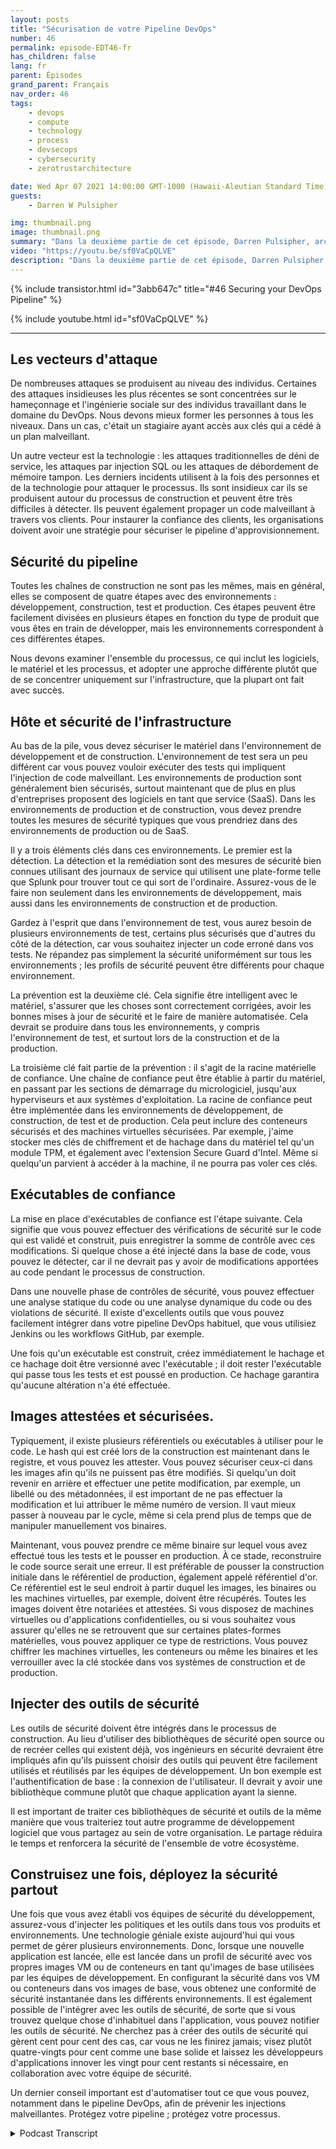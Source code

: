 ```yaml
---
layout: posts
title: "Sécurisation de votre Pipeline DevOps"
number: 46
permalink: episode-EDT46-fr
has_children: false
lang: fr
parent: Épisodes
grand_parent: Français
nav_order: 46
tags:
    - devops
    - compute
    - technology
    - process
    - devsecops
    - cybersecurity
    - zerotrustarchitecture

date: Wed Apr 07 2021 14:00:00 GMT-1000 (Hawaii-Aleutian Standard Time)
guests:
    - Darren W Pulsipher

img: thumbnail.png
image: thumbnail.png
summary: "Dans la deuxième partie de cet épisode, Darren Pulsipher, architecte en chef des solutions chez Intel, donne des conseils pratiques pour sécuriser chaque étape du pipeline DevOps, y compris la protection du matériel et des piles logicielles avec une racine de confiance matérielle, le balayage de sécurité, les conteneurs/VM attestés et chiffrés, et plus encore."
video: "https://youtu.be/sf0VaCpQLVE"
description: "Dans la deuxième partie de cet épisode, Darren Pulsipher, architecte en chef des solutions chez Intel, donne des conseils pratiques pour sécuriser chaque étape du pipeline DevOps, y compris la protection du matériel et des piles logicielles avec une racine de confiance matérielle, le balayage de sécurité, les conteneurs/VM attestés et chiffrés, et plus encore."
---
```


<div>
{% include transistor.html id="3abb647c" title="#46 Securing your DevOps Pipeline" %}

{% include youtube.html id="sf0VaCpQLVE" %}
</div>

---

## Les vecteurs d'attaque

De nombreuses attaques se produisent au niveau des individus. Certaines des attaques insidieuses les plus récentes se sont concentrées sur le hameçonnage et l'ingénierie sociale sur des individus travaillant dans le domaine du DevOps. Nous devons mieux former les personnes à tous les niveaux. Dans un cas, c'était un stagiaire ayant accès aux clés qui a cédé à un plan malveillant.

Un autre vecteur est la technologie : les attaques traditionnelles de déni de service, les attaques par injection SQL ou les attaques de débordement de mémoire tampon. Les derniers incidents utilisent à la fois des personnes et de la technologie pour attaquer le processus. Ils sont insidieux car ils se produisent autour du processus de construction et peuvent être très difficiles à détecter. Ils peuvent également propager un code malveillant à travers vos clients. Pour instaurer la confiance des clients, les organisations doivent avoir une stratégie pour sécuriser le pipeline d'approvisionnement.

## Sécurité du pipeline

Toutes les chaînes de construction ne sont pas les mêmes, mais en général, elles se composent de quatre étapes avec des environnements : développement, construction, test et production. Ces étapes peuvent être facilement divisées en plusieurs étapes en fonction du type de produit que vous êtes en train de développer, mais les environnements correspondent à ces différentes étapes.

Nous devons examiner l'ensemble du processus, ce qui inclut les logiciels, le matériel et les processus, et adopter une approche différente plutôt que de se concentrer uniquement sur l'infrastructure, que la plupart ont fait avec succès.

## Hôte et sécurité de l'infrastructure

Au bas de la pile, vous devez sécuriser le matériel dans l'environnement de développement et de construction. L'environnement de test sera un peu différent car vous pouvez vouloir exécuter des tests qui impliquent l'injection de code malveillant. Les environnements de production sont généralement bien sécurisés, surtout maintenant que de plus en plus d'entreprises proposent des logiciels en tant que service (SaaS). Dans les environnements de production et de construction, vous devez prendre toutes les mesures de sécurité typiques que vous prendriez dans des environnements de production ou de SaaS.

Il y a trois éléments clés dans ces environnements. Le premier est la détection. La détection et la remédiation sont des mesures de sécurité bien connues utilisant des journaux de service qui utilisent une plate-forme telle que Splunk pour trouver tout ce qui sort de l'ordinaire. Assurez-vous de le faire non seulement dans les environnements de développement, mais aussi dans les environnements de construction et de production.

Gardez à l'esprit que dans l'environnement de test, vous aurez besoin de plusieurs environnements de test, certains plus sécurisés que d'autres du côté de la détection, car vous souhaitez injecter un code erroné dans vos tests. Ne répandez pas simplement la sécurité uniformément sur tous les environnements ; les profils de sécurité peuvent être différents pour chaque environnement.

La prévention est la deuxième clé. Cela signifie être intelligent avec le matériel, s'assurer que les choses sont correctement corrigées, avoir les bonnes mises à jour de sécurité et le faire de manière automatisée. Cela devrait se produire dans tous les environnements, y compris l'environnement de test, et surtout lors de la construction et de la production.

La troisième clé fait partie de la prévention : il s'agit de la racine matérielle de confiance. Une chaîne de confiance peut être établie à partir du matériel, en passant par les sections de démarrage du micrologiciel, jusqu'aux hyperviseurs et aux systèmes d'exploitation. La racine de confiance peut être implémentée dans les environnements de développement, de construction, de test et de production. Cela peut inclure des conteneurs sécurisés et des machines virtuelles sécurisées. Par exemple, j'aime stocker mes clés de chiffrement et de hachage dans du matériel tel qu'un module TPM, et également avec l'extension Secure Guard d'Intel. Même si quelqu'un parvient à accéder à la machine, il ne pourra pas voler ces clés.

## Exécutables de confiance

La mise en place d'exécutables de confiance est l'étape suivante. Cela signifie que vous pouvez effectuer des vérifications de sécurité sur le code qui est validé et construit, puis enregistrer la somme de contrôle avec ces modifications. Si quelque chose a été injecté dans la base de code, vous pouvez le détecter, car il ne devrait pas y avoir de modifications apportées au code pendant le processus de construction.

Dans une nouvelle phase de contrôles de sécurité, vous pouvez effectuer une analyse statique du code ou une analyse dynamique du code ou des violations de sécurité. Il existe d'excellents outils que vous pouvez facilement intégrer dans votre pipeline DevOps habituel, que vous utilisiez Jenkins ou les workflows GitHub, par exemple.

Une fois qu'un exécutable est construit, créez immédiatement le hachage et ce hachage doit être versionné avec l'exécutable ; il doit rester l'exécutable qui passe tous les tests et est poussé en production. Ce hachage garantira qu'aucune altération n'a été effectuée.

## Images attestées et sécurisées.

Typiquement, il existe plusieurs référentiels ou exécutables à utiliser pour le code. Le hash qui est créé lors de la construction est maintenant dans le registre, et vous pouvez les attester. Vous pouvez sécuriser ceux-ci dans les images afin qu'ils ne puissent pas être modifiés. Si quelqu'un doit revenir en arrière et effectuer une petite modification, par exemple, un libellé ou des métadonnées, il est important de ne pas effectuer la modification et lui attribuer le même numéro de version. Il vaut mieux passer à nouveau par le cycle, même si cela prend plus de temps que de manipuler manuellement vos binaires.

Maintenant, vous pouvez prendre ce même binaire sur lequel vous avez effectué tous les tests et le pousser en production. À ce stade, reconstruire le code source serait une erreur. Il est préférable de pousser la construction initiale dans le référentiel de production, également appelé référentiel d'or. Ce référentiel est le seul endroit à partir duquel les images, les binaires ou les machines virtuelles, par exemple, doivent être récupérés. Toutes les images doivent être notariées et attestées. Si vous disposez de machines virtuelles ou d'applications confidentielles, ou si vous souhaitez vous assurer qu'elles ne se retrouvent que sur certaines plates-formes matérielles, vous pouvez appliquer ce type de restrictions. Vous pouvez chiffrer les machines virtuelles, les conteneurs ou même les binaires et les verrouiller avec la clé stockée dans vos systèmes de construction et de production.

## Injecter des outils de sécurité

Les outils de sécurité doivent être intégrés dans le processus de construction. Au lieu d'utiliser des bibliothèques de sécurité open source ou de recréer celles qui existent déjà, vos ingénieurs en sécurité devraient être impliqués afin qu'ils puissent choisir des outils qui peuvent être facilement utilisés et réutilisés par les équipes de développement. Un bon exemple est l'authentification de base : la connexion de l'utilisateur. Il devrait y avoir une bibliothèque commune plutôt que chaque application ayant la sienne.

Il est important de traiter ces bibliothèques de sécurité et outils de la même manière que vous traiteriez tout autre programme de développement logiciel que vous partagez au sein de votre organisation. Le partage réduira le temps et renforcera la sécurité de l'ensemble de votre écosystème.

## Construisez une fois, déployez la sécurité partout

Une fois que vous avez établi vos équipes de sécurité du développement, assurez-vous d'injecter les politiques et les outils dans tous vos produits et environnements. Une technologie géniale existe aujourd'hui qui vous permet de gérer plusieurs environnements. Donc, lorsque une nouvelle application est lancée, elle est lancée dans un profil de sécurité avec vos propres images VM ou de conteneurs en tant qu'images de base utilisées par les équipes de développement. En configurant la sécurité dans vos VM ou conteneurs dans vos images de base, vous obtenez une conformité de sécurité instantanée dans les différents environnements. Il est également possible de l'intégrer avec les outils de sécurité, de sorte que si vous trouvez quelque chose d'inhabituel dans l'application, vous pouvez notifier les outils de sécurité. Ne cherchez pas à créer des outils de sécurité qui gèrent cent pour cent des cas, car vous ne les finirez jamais; visez plutôt quatre-vingts pour cent comme une base solide et laissez les développeurs d'applications innover les vingt pour cent restants si nécessaire, en collaboration avec votre équipe de sécurité.

Un dernier conseil important est d'automatiser tout ce que vous pouvez, notamment dans le pipeline DevOps, afin de prévenir les injections malveillantes. Protégez votre pipeline ; protégez votre processus.



<details>
<summary> Podcast Transcript </summary>

<p></p>

</details>
